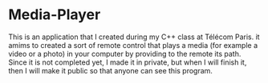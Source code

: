 # Media-Player

This is an application that I created during my C++ class at Télécom Paris. it amims to created a sort of remote control that plays a media (for example a video or a photo) in your computer by providing to the remote its path.
Since it is not completed yet, I made it in private, but when I will finish it, then I will make it public so that anyone can see this program.
